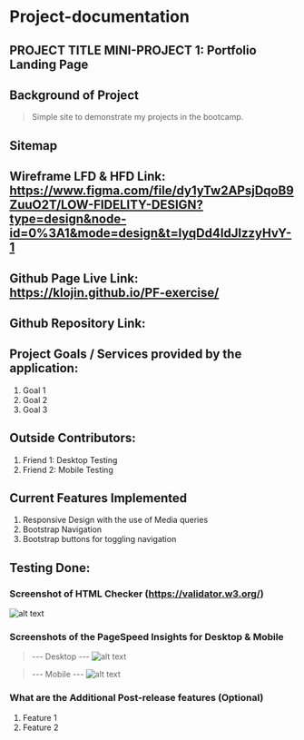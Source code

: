 # Project-documentation

## PROJECT TITLE MINI-PROJECT 1: Portfolio Landing Page

## Background of Project

>  Simple site to demonstrate my projects in the bootcamp.

## Sitemap

## Wireframe LFD & HFD Link: https://www.figma.com/file/dy1yTw2APsjDqoB9ZuuO2T/LOW-FIDELITY-DESIGN?type=design&node-id=0%3A1&mode=design&t=lyqDd4IdJlzzyHvY-1

## Github Page Live Link: https://klojin.github.io/PF-exercise/

## Github Repository Link: 

## Project Goals / Services provided by the application:

1. Goal 1
2. Goal 2
3. Goal 3

## Outside Contributors:

1. Friend 1: Desktop Testing
2. Friend 2: Mobile Testing

## Current Features Implemented

1. Responsive Design with the use of Media queries
2. Bootstrap Navigation
3. Bootstrap buttons for toggling navigation

## Testing Done:

### Screenshot of HTML Checker (https://validator.w3.org/)

![alt text](https://github.com/kLojin/project-documentation/blob/main/nu%20html%20checker.PNG?raw=true)

### Screenshots of the PageSpeed Insights for Desktop & Mobile

> --- Desktop ---
![alt text](https://github.com/kLojin/project-documentation/blob/main/desktop.PNG?raw=true)

> --- Mobile ---
![alt text](https://github.com/kLojin/project-documentation/blob/main/mobile.PNG?raw=true)

### What are the Additional Post-release features (Optional)

1. Feature 1
2. Feature 2
